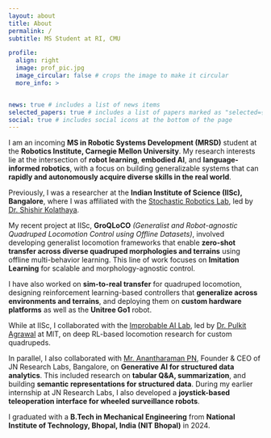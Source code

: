 ```yaml
---
layout: about
title: About
permalink: /
subtitle: MS Student at RI, CMU

profile:
  align: right
  image: prof_pic.jpg
  image_circular: false # crops the image to make it circular
  more_info: >


news: true # includes a list of news items
selected_papers: true # includes a list of papers marked as "selected={true}"
social: true # includes social icons at the bottom of the page
---
```


I am an incoming **MS in Robotic Systems Development (MRSD)** student at the **Robotics Institute, Carnegie Mellon University**. My research interests lie at the intersection of **robot learning**, **embodied AI**, and **language-informed robotics**, with a focus on building generalizable systems that can **rapidly and autonomously acquire diverse skills in the real world**.

Previously, I was a researcher at the **Indian Institute of Science (IISc), Bangalore**, where I was affiliated with the [Stochastic Robotics Lab](https://www.stochlab.com), led by [Dr. Shishir Kolathaya](https://www.shishirny.com).

My recent project at IISc, **GroQLoCO** *(Generalist and Robot-agnostic Quadruped Locomotion Control using Offline Datasets)*, involved developing generalist locomotion frameworks that enable **zero-shot transfer across diverse quadruped morphologies and terrains** using offline multi-behavior learning. This line of work focuses on **Imitation Learning** for scalable and morphology-agnostic control.

I have also worked on **sim-to-real transfer** for quadruped locomotion, designing reinforcement learning-based controllers that **generalize across environments and terrains**, and deploying them on **custom hardware platforms** as well as the **Unitree Go1** robot.

While at IISc, I collaborated with the [Improbable AI Lab](https://cap.csail.mit.edu/improbable-ai-lab-lab-tour), led by [Dr. Pulkit Agrawal](https://people.csail.mit.edu/pulkitag/) at MIT, on deep RL-based locomotion research for custom quadrupeds.

In parallel, I also collaborated with [Mr. Anantharaman PN](https://www.linkedin.com/in/anantharamanp/), Founder & CEO of JN Research Labs, Bangalore, on **Generative AI for structured data analytics**. This included research on **tabular Q&A, summarization**, and building **semantic representations for structured data**. During my earlier internship at JN Research Labs, I also developed a **joystick-based teleoperation interface for wheeled surveillance robots**.

I graduated with a **B.Tech in Mechanical Engineering** from **National Institute of Technology, Bhopal, India (NIT Bhopal)** in 2024.